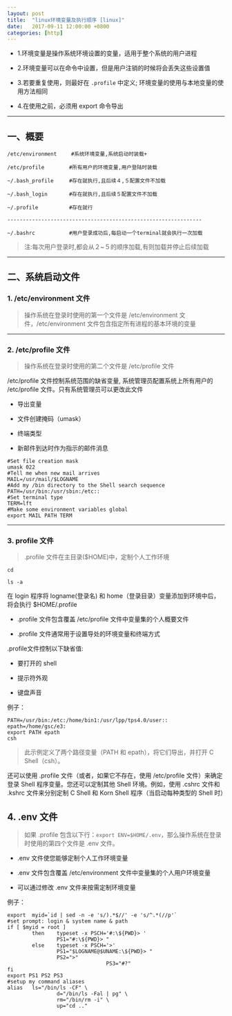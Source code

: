 ```yaml
---
layout: post
title:  "linux环境变量及执行顺序 [linux]"
date:   2017-09-11 12:00:00 +0800
categories: [http]
---
```



- 1.环境变量是操作系统环境设置的变量，适用于整个系统的用户进程

- 2.环境变量可以在命令中设置，但是用户注销的时候将会丢失这些设置值

- 3.若要重复使用，则最好在 `.profile` 中定义; 环境变量的使用与本地变量的使用方法相同

- 4.在使用之前，必须用 export 命令导出

---


## 一、概要

```
/etc/environment 　	#系统环境变量,系统启动时装载+

/etc/profile 		#所有用户的环境变量,用户登陆时装载

~/.bash_profile 	#存在就执行,且后续４,５配置文件不加载

~/.bash_login 		#存在就执行,且后续５配置文件不加载

~/.profile 			#存在就行

---------------------------------------------------------------

~/.bashrc 			#用户登录成功后,每启动一个terminal就会执行一次加载

```

> 注:每次用户登录时,都会从２~５的顺序加载,有则加载并停止后续加载


---


## 二、系统启动文件

### 1. /etc/environment 文件

> 操作系统在登录时使用的第一个文件是 /etc/environment 文件，/etc/environment 文件包含指定所有进程的基本环境的变量


---

### 2. /etc/profile 文件

> 操作系统在登录时使用的第二个文件是 /etc/profile 文件

/etc/profile 文件控制系统范围的缺省变量, 系统管理员配置系统上所有用户的 /etc/profile 文件。只有系统管理员可以更改此文件

- 导出变量

- 文件创建掩码（umask）

- 终端类型

- 新邮件到达时作为指示的邮件消息

```
#Set file creation mask
umask 022
#Tell me when new mail arrives
MAIL=/usr/mail/$LOGNAME
#Add my /bin directory to the Shell search sequence
PATH=/usr/bin:/usr/sbin:/etc::
#Set terminal type
TERM=lft
#Make some environment variables global
export MAIL PATH TERM
```

---

### 3. profile 文件

> .profile 文件在主目录($HOME)中，定制个人工作环境

```
cd 

ls -a
```

在 login 程序将 logname(登录名) 和 home（登录目录）变量添加到环境中后，将会执行 $HOME/.profile 

- .profile 文件包含覆盖 /etc/profile 文件中变量集的个人概要文件

- .profile 文件通常用于设置导处的环境变量和终端方式


.profile文件控制以下缺省值:


- 要打开的 shell

- 提示符外观

- 键盘声音

例子：

```
PATH=/usr/bin:/etc:/home/bin1:/usr/lpp/tps4.0/user::
epath=/home/gsc/e3:
export PATH epath
csh
```
> 此示例定义了两个路径变量（PATH 和 epath），将它们导出，并打开 C Shell（csh）。

还可以使用 .profile 文件（或者，如果它不存在，使用 /etc/profile 文件）来确定登录 Shell 程序变量。您还可以定制其他 Shell 环境。例如，使用 .cshrc 文件和 .kshrc 文件来分别定制 C Shell 和 Korn Shell 程序（当启动每种类型的 Shell 时）


## 4. .env 文件

> 如果 .profile 包含以下行：`export ENV=$HOME/.env`，那么操作系统在登录时使用的第四个文件是 .env 文件。


- .env 文件使您能够定制个人工作环境变量

- .env 文件包含覆盖 /etc/environment 文件中变量集的个人用户环境变量

- 可以通过修改 .env 文件来按需定制环境变量


例子：
```
export  myid=`id | sed -n -e 's/).*$//' -e 's/^.*(//p'`
#set prompt: login & system name & path 
if [ $myid = root ]
        then    typeset -x PSCH='#:\${PWD}> '
                PS1="#:\${PWD}> "
        else    typeset -x PSCH='>'
                PS1="$LOGNAME@$UNAME:\${PWD}> "
                PS2=">"
                                PS3="#?"
fi
export PS1 PS2 PS3
#setup my command aliases
alias   ls="/bin/ls -CF" \
                d="/bin/ls -Fal | pg" \
                rm="/bin/rm -i" \
                up="cd .."
```



















